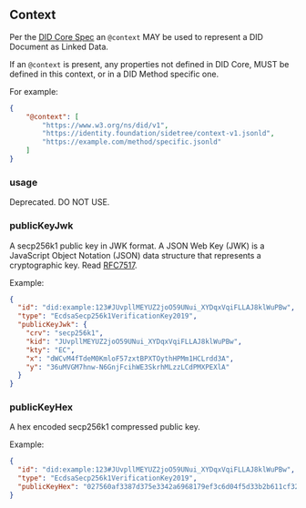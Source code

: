 ## Context

Per the [DID Core Spec](https://github.com/w3c/did-core) an `@context` MAY be used to represent a DID Document as Linked Data.

If an `@context` is present, any properties not defined in DID Core, MUST be defined in this context, or in a DID Method specific one.

For example: 

```json
{
    "@context": [
        "https://www.w3.org/ns/did/v1", 
        "https://identity.foundation/sidetree/context-v1.jsonld",
        "https://example.com/method/specific.jsonld"
    ]
}
```

### usage

Deprecated. DO NOT USE.

### publicKeyJwk

A secp256k1 public key in JWK format. A JSON Web Key (JWK) is a JavaScript Object Notation (JSON) data structure that represents a cryptographic key. Read [RFC7517](https://tools.ietf.org/html/rfc7517).

Example:

```json
{
  "id": "did:example:123#JUvpllMEYUZ2joO59UNui_XYDqxVqiFLLAJ8klWuPBw",
  "type": "EcdsaSecp256k1VerificationKey2019",
  "publicKeyJwk": {
    "crv": "secp256k1",
    "kid": "JUvpllMEYUZ2joO59UNui_XYDqxVqiFLLAJ8klWuPBw",
    "kty": "EC",
    "x": "dWCvM4fTdeM0KmloF57zxtBPXTOythHPMm1HCLrdd3A",
    "y": "36uMVGM7hnw-N6GnjFcihWE3SkrhMLzzLCdPMXPEXlA"
  }
}
```

### publicKeyHex

A hex encoded secp256k1 compressed public key.

Example:

```json
{
  "id": "did:example:123#JUvpllMEYUZ2joO59UNui_XYDqxVqiFLLAJ8klWuPBw",
  "type": "EcdsaSecp256k1VerificationKey2019",
  "publicKeyHex": "027560af3387d375e3342a6968179ef3c6d04f5d33b2b611cf326d4708badd7770"
}
```
